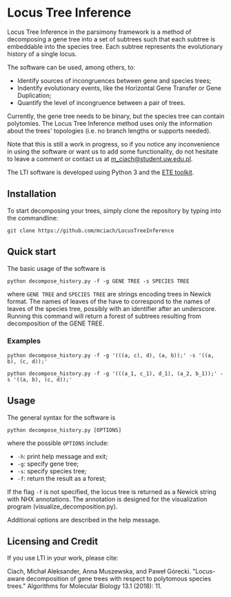 # Locus Tree Inference
 
Locus Tree Inference in the parsimony framework is a method of decomposing a gene tree into a set of subtrees such that each subtree is embeddable into the species tree. 
Each subtree represents the evolutionary history of a single locus. 

The software can be used, among others, to:
* Identify sources of incongruences between gene and species trees;
* Indentify evolutionary events, like the Horizontal Gene Transfer or Gene Duplication;
* Quantify the level of incongruence between a pair of trees.

Currently, the gene tree needs to be binary, but the species tree can contain polytomies.
The Locus Tree Inference method uses only the information about the trees' topologies (i.e. no branch lengths or supports needed). 

Note that this is still a work in progress, so if you notice any inconvenience in using the software or want us to add some functionality, do not hesitate to leave a comment or contact us at m_ciach@student.uw.edu.pl.

The LTI software is developed using Python 3 and the [ETE toolkit](http://etetoolkit.org/).

## Installation

To start decomposing your trees, simply clone the repository by typing into the commandline:

```shell 
git clone https://github.com/mciach/LocusTreeInference
```

## Quick start 

The basic usage of the software is 

```shell
python decompose_history.py -f -g GENE TREE -s SPECIES TREE 
```

where `GENE TREE` and `SPECIES TREE` are strings encoding trees in Newick format. 
The names of leaves of the have to correspond to the names of leaves of the species tree, possibly with an identifier after an underscore.
Running this command will return a forest of subtrees resulting from decomposition of the GENE TREE.

### Examples

```shell 
python decompose_history.py -f -g '(((a, c), d), (a, b));' -s '((a, b), (c, d));'
```

```shell 
python decompose_history.py -f -g '(((a_1, c_1), d_1), (a_2, b_1));' -s '((a, b), (c, d));'
```

## Usage

The general syntax for the software is 

```shell 
python decompose_history.py [OPTIONS]
```

where the possible `OPTIONS` include:

* `-h`: print help message and exit;
* `-g`: specify gene tree;
* `-s`: specify species tree; 
* `-f`: return the result as a forest;

If the flag `-f` is not specified, the locus tree is returned as a Newick string with NHX annotations. 
The annotation is designed for the visualization program (visualize_decomposition.py). 

Additional options are described in the help message.

## Licensing and Credit

If you use LTI in your work, please cite:

Ciach, Michał Aleksander, Anna Muszewska, and Paweł Górecki. "Locus-aware decomposition of gene trees with respect to polytomous species trees." Algorithms for Molecular Biology 13.1 (2018): 11.

